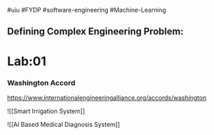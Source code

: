 #uiu #FYDP #software-engineering #Machine-Learning 

## Defining Complex Engineering Problem:

# Lab:01
### Washington Accord
https://www.internationalengineeringalliance.org/accords/washington


![[Smart Irrigation System]]




![[AI Based Medical Diagnosis System]]

